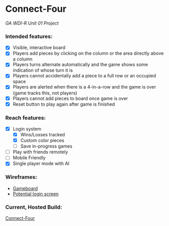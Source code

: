 # Connect-Four 
*GA WDI-R Unit 01 Project*


### Intended features:
- [X] Visible, interactive board
- [X] Players add pieces by clicking on the column or the area directly above a column
- [X] Players turns alternate automatically and the game shows some indication of whose turn it is
- [X] Players cannot accidentally add a piece to a full row or an occupied space
- [X] Players are alerted when there is a 4-in-a-row and the game is over (game tracks this, not players)
- [X] Players cannot add pieces to board once game is over
- [X] Reset button to play again after game is finished

### Reach features:
- [X] Login system
  - [X] Wins/Losses tracked
  - [X] Custom color pieces
  - [ ] Save in-progress games
- [ ] Play with friends remotely
- [ ] Mobile Friendly
- [X] Single player mode with AI

### Wireframes:
- [Gameboard](https://wireframe.cc/wld85r)
- [Potential login screen](https://wireframe.cc/Xkqi5X)


### Current, Hosted Build:
[Connect-Four](https://connect-four-780e9.firebaseapp.com/)
